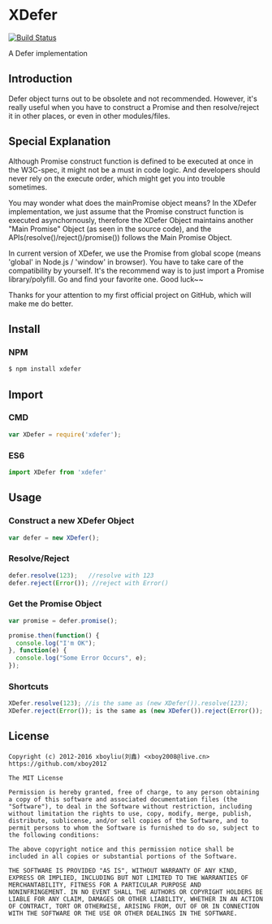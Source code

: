 # XDefer

[![Build Status][travis-image]][travis-url]

A Defer implementation

## Introduction

Defer object turns out to be obsolete and not recommended.
However, it's really useful when you have to construct a Promise and then resolve/reject it in other places, or even in other modules/files.


## Special Explanation

Although Promise construct function is defined to be executed at once in the W3C-spec, it might not be a must in code logic.
And developers should never rely on the execute order, which might get you into trouble sometimes.

You may wonder what does the mainPromise object means?
In the XDefer implementation, we just assume that the Promise construct function is executed asynchornously, therefore the XDefer Object maintains another "Main Promise" Object (as seen in the source code), and the APIs(resolve()/reject()/promise()) follows the Main Promise Object.

In current version of XDefer, we use the Promise from global scope (means 'global' in Node.js / 'window' in browser).
You have to take care of the compatibility by yourself. It's the recommend way is to just import a Promise library/polyfill. Go and find your favorite one. Good luck~~ 

Thanks for your attention to my first official project on GitHub, which will make me do better.

## Install

### NPM

```bash
$ npm install xdefer
```

## Import

### CMD

```javascript
var XDefer = require('xdefer');
```

### ES6

```javascript
import XDefer from 'xdefer'
```

## Usage

### Construct a new XDefer Object 
```javascript
var defer = new XDefer();
```

### Resolve/Reject

```javascript
defer.resolve(123);   //resolve with 123
defer.reject(Error()); //reject with Error()
```

### Get the Promise Object

```javascript
var promise = defer.promise();

promise.then(function() {
  console.log("I'm OK");
}, function(e) {
  console.log("Some Error Occurs", e);
});
```

### Shortcuts

```javascript
XDefer.resolve(123); //is the same as (new XDefer()).resolve(123);
XDefer.reject(Error()); is the same as (new XDefer()).reject(Error());
```

## License

```
Copyright (c) 2012-2016 xboyliu(刘鑫) <xboy2008@live.cn>
https://github.com/xboy2012

The MIT License

Permission is hereby granted, free of charge, to any person obtaining
a copy of this software and associated documentation files (the
"Software"), to deal in the Software without restriction, including
without limitation the rights to use, copy, modify, merge, publish,
distribute, sublicense, and/or sell copies of the Software, and to
permit persons to whom the Software is furnished to do so, subject to
the following conditions:

The above copyright notice and this permission notice shall be
included in all copies or substantial portions of the Software.

THE SOFTWARE IS PROVIDED "AS IS", WITHOUT WARRANTY OF ANY KIND,
EXPRESS OR IMPLIED, INCLUDING BUT NOT LIMITED TO THE WARRANTIES OF
MERCHANTABILITY, FITNESS FOR A PARTICULAR PURPOSE AND
NONINFRINGEMENT. IN NO EVENT SHALL THE AUTHORS OR COPYRIGHT HOLDERS BE
LIABLE FOR ANY CLAIM, DAMAGES OR OTHER LIABILITY, WHETHER IN AN ACTION
OF CONTRACT, TORT OR OTHERWISE, ARISING FROM, OUT OF OR IN CONNECTION
WITH THE SOFTWARE OR THE USE OR OTHER DEALINGS IN THE SOFTWARE.
```

[travis-image]: https://img.shields.io/travis/xboy2012/XDefer/master.svg
[travis-url]: https://travis-ci.org/xboy2012/XDefer